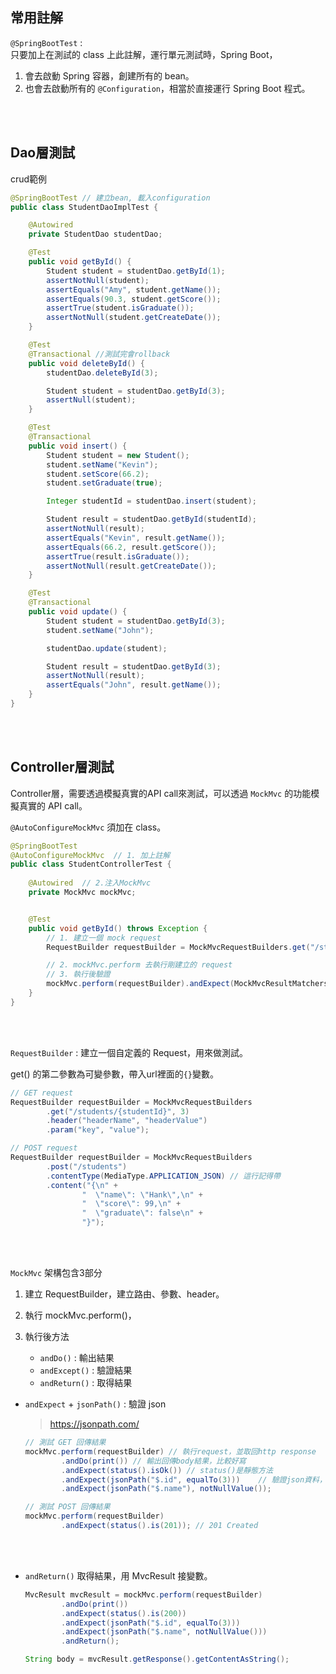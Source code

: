 ## 常用註解

`@SpringBootTest` :  
只要加上在測試的 class 上此註解，運行單元測試時，Spring Boot，
1. 會去啟動 Spring 容器，創建所有的 bean。
2. 也會去啟動所有的 `@Configuration`，相當於直接運行 Spring Boot 程式。

<br/>

<br/>

## Dao層測試

crud範例

```java
@SpringBootTest // 建立bean, 載入configuration
public class StudentDaoImplTest {

    @Autowired
    private StudentDao studentDao;

    @Test
    public void getById() {
        Student student = studentDao.getById(1);
        assertNotNull(student);
        assertEquals("Amy", student.getName());
        assertEquals(90.3, student.getScore());
        assertTrue(student.isGraduate());
        assertNotNull(student.getCreateDate());
    }

    @Test
    @Transactional //測試完會rollback
    public void deleteById() {
        studentDao.deleteById(3);

        Student student = studentDao.getById(3);
        assertNull(student);
    }

    @Test
    @Transactional
    public void insert() {
        Student student = new Student();
        student.setName("Kevin");
        student.setScore(66.2);
        student.setGraduate(true);

        Integer studentId = studentDao.insert(student);

        Student result = studentDao.getById(studentId);
        assertNotNull(result);
        assertEquals("Kevin", result.getName());
        assertEquals(66.2, result.getScore());
        assertTrue(result.isGraduate());
        assertNotNull(result.getCreateDate());
    }

    @Test
    @Transactional
    public void update() {
        Student student = studentDao.getById(3);
        student.setName("John");

        studentDao.update(student);

        Student result = studentDao.getById(3);
        assertNotNull(result);
        assertEquals("John", result.getName());
    }
}
```

<br/>

<br/>

## Controller層測試
Controller層，需要透過模擬真實的API call來測試，可以透過 `MockMvc` 的功能模擬真實的 API call。



`@AutoConfigureMockMvc` 須加在 class。
```java
@SpringBootTest
@AutoConfigureMockMvc  // 1. 加上註解
public class StudentControllerTest {
    
    @Autowired  // 2.注入MockMvc
    private MockMvc mockMvc;


    @Test
    public void getById() throws Exception {
        // 1. 建立一個 mock request
        RequestBuilder requestBuilder = MockMvcRequestBuilders.get("/students/3");

        // 2. mockMvc.perform 去執行剛建立的 request
        // 3. 執行後驗證
        mockMvc.perform(requestBuilder).andExpect(MockMvcResultMatchers.status().is(200));
    }
}
```

<br/>

<br/>

`RequestBuilder` : 建立一個自定義的 Request，用來做測試。

get() 的第二參數為可變參數，帶入url裡面的`{}`變數。
```java
// GET request
RequestBuilder requestBuilder = MockMvcRequestBuilders
        .get("/students/{studentId}", 3)
        .header("headerName", "headerValue")
        .param("key", "value");
```
```java
// POST request
RequestBuilder requestBuilder = MockMvcRequestBuilders
        .post("/students")
        .contentType(MediaType.APPLICATION_JSON) // 這行記得帶
        .content("{\n" +
                "  \"name\": \"Hank\",\n" +
                "  \"score\": 99,\n" +
                "  \"graduate\": false\n" +
                "}");
```

<br/>

<br/>

`MockMvc` 架構包含3部分
1. 建立 RequestBuilder，建立路由、參數、header。

2. 執行 mockMvc.perform()，

3. 執行後方法
    
    * `andDo()` : 輸出結果
    * `andExcept()` : 驗證結果
    * `andReturn()` : 取得結果

* `andExpect` + `jsonPath()` : 驗證 json

    > https://jsonpath.com/

    ```java
    // 測試 GET 回傳結果
    mockMvc.perform(requestBuilder) // 執行request，並取回http response
            .andDo(print()) // 輸出回傳body結果，比較好寫
            .andExpect(status().isOk()) // status()是靜態方法
            .andExpect(jsonPath("$.id", equalTo(3)))    // 驗證json資料，$字號代表整包json物件
            .andExpect(jsonPath("$.name"), notNullValue());

    ```
    ```java
    // 測試 POST 回傳結果
    mockMvc.perform(requestBuilder)
            .andExpect(status().is(201)); // 201 Created
    ```

<br/>

<br/>


* `andReturn()` 取得結果，用 MvcResult 接變數。
    
    ```java
    MvcResult mvcResult = mockMvc.perform(requestBuilder)
            .andDo(print())
            .andExpect(status().is(200))
            .andExpect(jsonPath("$.id", equalTo(3)))
            .andExpect(jsonPath("$.name", notNullValue()))
            .andReturn();
    
    String body = mvcResult.getResponse().getContentAsString();
    ```

<br/>

<br/>

